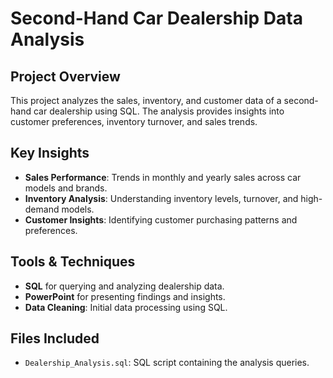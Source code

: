 # Second-Hand Car Dealership Data Analysis

## Project Overview
This project analyzes the sales, inventory, and customer data of a second-hand car dealership using SQL. The analysis provides insights into customer preferences, inventory turnover, and sales trends.

## Key Insights
- **Sales Performance**: Trends in monthly and yearly sales across car models and brands.
- **Inventory Analysis**: Understanding inventory levels, turnover, and high-demand models.
- **Customer Insights**: Identifying customer purchasing patterns and preferences.

## Tools & Techniques
- **SQL** for querying and analyzing dealership data.
- **PowerPoint** for presenting findings and insights.
- **Data Cleaning**: Initial data processing using SQL.

## Files Included
- `Dealership_Analysis.sql`: SQL script containing the analysis queries.
